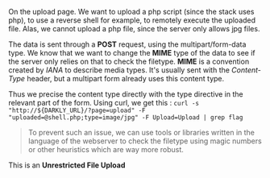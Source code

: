 On the upload page. We want to upload a php script (since the stack uses php), to use a reverse shell for example, to remotely execute the uploaded file.
Alas, we cannot upload a php file, since the server only allows jpg files.

The data is sent through a **POST** request, using the multipart/form-data type.
We know that we want to change the **MIME** type of the data to see if the server only relies on that to check the filetype.
**MIME** is a convention created by *IANA* to describe media types. It's usually sent with the *Content-Type* header, but a multipart form already uses this content type.

Thus we precise the content type directly with the type directive in the relevant part of the form.
Using curl, we get this : ``curl -s "http://${DARKLY_URL}/?page=upload" -F "uploaded=@shell.php;type=image/jpg" -F Upload=Upload | grep flag``

> To prevent such an issue, we can use tools or libraries written in the language of the webserver to check the filetype using magic numbers or other heuristics which are way more robust.

This is an **Unrestricted File Upload**
